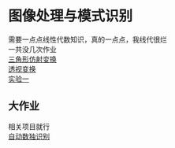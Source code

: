 # 图像处理与模式识别
需要一点点线性代数知识，真的一点点，我线代很烂<br>
一共没几次作业<br>
[三角形仿射变换](https://github.com/wefio/Triangle-Affine-Transform-And-Perspective-Transform)<br>
[透视变换](https://github.com/wefio/Perspective-Projection-demo)<br>
[实验一](https://github.com/wefio/sudoku_img/tree/main/%E5%AE%9E%E9%AA%8C%E4%B8%80)


## 大作业
相关项目就行<br>
[自动数独识别](https://github.com/wefio/sudoku_img/tree/main/%E8%87%AA%E5%8A%A8%E6%95%B0%E7%8B%AC%E8%AF%86%E5%88%AB)
